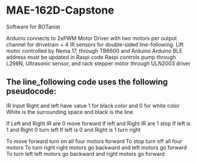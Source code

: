 # MAE-162D-Capstone
Software for BOTanist

Arduino connects to 2xPWM Motor Driver with two motors per output channel for drivetrain + 4 IR sensors for double-sided line-following.
Lift motor controlled by Nema 17, through TB6600 and Arduino
Arduino BLE address must be updated in Raspi code
Raspi controls pump through L298N, Ultrasonic sensor, and rack stepper motor through ULN2003 driver

## The line_following code uses the following pseudocode:

IR Input Right and left have value 1 for black color and 0 for white color
White is the surrounding space and black is the line

If Left and Right IR are 0 move forward
If left and Right IR are 1 stop
If left is 1 and Right 0 turn left
If left is 0 and Right is 1 turn right

To move forward turn on all four motors forward
To stop turn off all four motors
To turn right right motors go backward and left motors go forward
To turn left left motors go backward and right motors go forward
